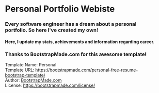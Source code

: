 # Personal Portfolio Webiste

### Every software engineer has a dream about a personal portfolio. So here I've created my own!

#### Here, I update my stats, achievements and information regarding career.

### Thanks to BootstrapMade.com for this awesome template!

Template Name: Personal <br>
Template URL: https://bootstrapmade.com/personal-free-resume-bootstrap-template/ <br>
Author: <a href="BootstrapMade.com">BootstrapMade.com</a> <br>
License: https://bootstrapmade.com/license/ <br>
